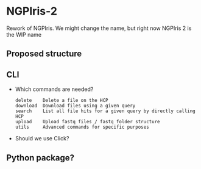 # NGPIris-2
Rework of NGPIris. We might change the name, but right now NGPIris 2 is the WIP name

## Proposed structure

## CLI
* Which commands are needed?
  ```
  delete    Delete a file on the HCP
  download  Download files using a given query
  search    List all file hits for a given query by directly calling HCP
  upload    Upload fastq files / fastq folder structure
  utils     Advanced commands for specific purposes 
  ```
* Should we use Click?

## Python package?
